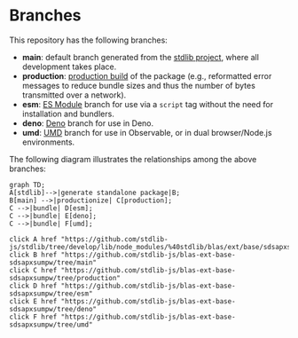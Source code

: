 <!--

@license Apache-2.0

Copyright (c) 2022 The Stdlib Authors.

Licensed under the Apache License, Version 2.0 (the "License");
you may not use this file except in compliance with the License.
You may obtain a copy of the License at

    http://www.apache.org/licenses/LICENSE-2.0

Unless required by applicable law or agreed to in writing, software
distributed under the License is distributed on an "AS IS" BASIS,
WITHOUT WARRANTIES OR CONDITIONS OF ANY KIND, either express or implied.
See the License for the specific language governing permissions and
limitations under the License.

-->

# Branches

This repository has the following branches:

-   **main**: default branch generated from the [stdlib project][stdlib-url], where all development takes place.
-   **production**: [production build][production-url] of the package (e.g., reformatted error messages to reduce bundle sizes and thus the number of bytes transmitted over a network).
-   **esm**: [ES Module][esm-url] branch for use via a `script` tag without the need for installation and bundlers.
-   **deno**: [Deno][deno-url] branch for use in Deno.
-   **umd**: [UMD][umd-url] branch for use in Observable, or in dual browser/Node.js environments.

The following diagram illustrates the relationships among the above branches:

```mermaid
graph TD;
A[stdlib]-->|generate standalone package|B;
B[main] -->|productionize| C[production];
C -->|bundle| D[esm];
C -->|bundle| E[deno];
C -->|bundle| F[umd];

click A href "https://github.com/stdlib-js/stdlib/tree/develop/lib/node_modules/%40stdlib/blas/ext/base/sdsapxsumpw"
click B href "https://github.com/stdlib-js/blas-ext-base-sdsapxsumpw/tree/main"
click C href "https://github.com/stdlib-js/blas-ext-base-sdsapxsumpw/tree/production"
click D href "https://github.com/stdlib-js/blas-ext-base-sdsapxsumpw/tree/esm"
click E href "https://github.com/stdlib-js/blas-ext-base-sdsapxsumpw/tree/deno"
click F href "https://github.com/stdlib-js/blas-ext-base-sdsapxsumpw/tree/umd"
```

[stdlib-url]: https://github.com/stdlib-js/stdlib/tree/develop/lib/node_modules/%40stdlib/blas/ext/base/sdsapxsumpw
[production-url]: https://github.com/stdlib-js/blas-ext-base-sdsapxsumpw/tree/production
[deno-url]: https://github.com/stdlib-js/blas-ext-base-sdsapxsumpw/tree/deno
[umd-url]: https://github.com/stdlib-js/blas-ext-base-sdsapxsumpw/tree/umd
[esm-url]: https://github.com/stdlib-js/blas-ext-base-sdsapxsumpw/tree/esm